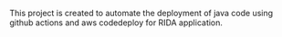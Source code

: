 This project is created to automate the deployment of java code using github actions and aws codedeploy for RIDA application. 

